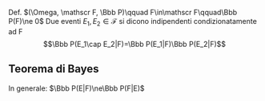 
Def. $(\Omega, \mathscr F, \Bbb P)\qquad F\in\mathscr F\qquad\Bbb P(F)\ne 0$
Due eventi $E_1, E_2\in\mathscr F$ si dicono indipendenti condizionatamente ad F$$\Bbb P(E_1\cap E_2|F)=\Bbb P(E_1|F)\Bbb P(E_2|F)$$
## Teorema di Bayes
In generale: $\Bbb P(E|F)\ne\Bbb P(F|E)$

